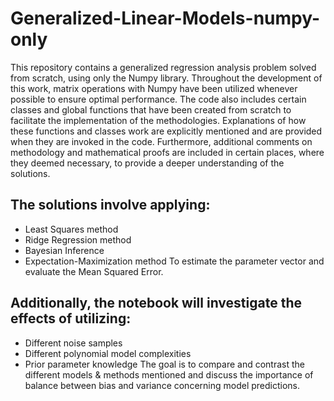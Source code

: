 # Generalized-Linear-Models-numpy-only
This repository contains a generalized regression analysis problem solved from scratch, using only the Numpy library. Throughout the development of this work, matrix operations with Numpy have been utilized whenever possible to ensure optimal performance. The code also includes certain classes and global functions that have been created from scratch to facilitate the implementation of the methodologies. Explanations of how these functions and classes work are explicitly mentioned and are provided when they are invoked in the code. Furthermore, additional comments on methodology and mathematical proofs are included in certain places, where they deemed necessary, to provide a deeper understanding of the solutions.

The solutions involve applying:
---
- Least Squares method
- Ridge Regression method
- Bayesian Inference
- Expectation-Maximization method To estimate the parameter vector and evaluate the Mean Squared Error.

Additionally, the notebook will investigate the effects of utilizing:
---
- Different noise samples
- Different polynomial model complexities
- Prior parameter knowledge
The goal is to compare and contrast the different models & methods mentioned and discuss the importance of balance between bias and variance concerning model predictions.
